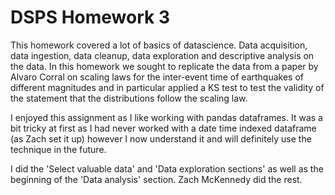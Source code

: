 # DSPS Homework 3

This homework covered a lot of basics of datascience. Data acquisition, data ingestion, data cleanup, data exploration and descriptive analysis on the data.
In this homework we sought to replicate the data from a paper by Alvaro Corral on scaling laws for the inter-event time of earthquakes of different magnitudes and in particular applied a KS test to test the validity of the statement that the distributions follow the scaling law.

I enjoyed this assignment as I like working with pandas dataframes. It was a bit tricky at first as I had never worked with a date time indexed dataframe (as Zach set it up)
however I now understand it and will definitely use the technique in the future. 

I did the 'Select valuable data' and 'Data exploration sections' as well as the beginning of the 'Data analysis' section. Zach McKennedy did the rest.
